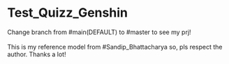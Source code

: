 # Test_Quizz_Genshin
Change branch from #main(DEFAULT) to #master to see my prj! <br><br>
This is my reference model from #Sandip_Bhattacharya so, pls respect the author. Thanks a lot!
